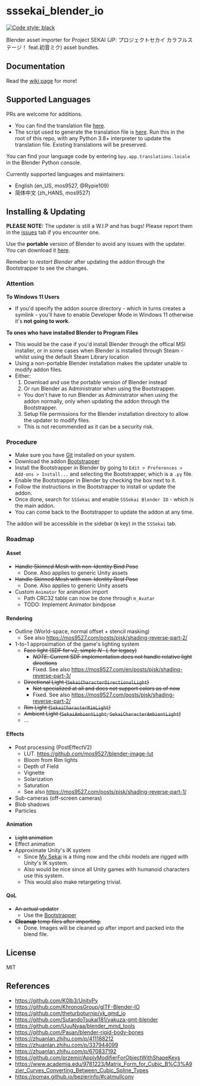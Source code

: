 # sssekai_blender_io
[![Code style: black](https://img.shields.io/badge/code%20style-black-000000.svg)](https://github.com/psf/black)

Blender asset importer for Project SEKAI (JP: プロジェクトセカイ カラフルステージ！ feat.初音ミク) asset bundles.

## Documentation
Read the [wiki page](https://github.com/mos9527/sssekai_blender_io/wiki) for more!

## Supported Languages
PRs are welcome for additions. 
- You can find the translation file [here](https://github.com/mos9527/sssekai_blender_io/tree/master/translations.py).
- The script used to generate the translation file is [here](https://github.com/mos9527/sssekai_blender_io/tree/master/translations_codegen.py). Run this in the root of this repo, with any Python 3.8+ interpreter to update the translation file. Existing translations will be preserved.

You can find your language code by entering `bpy.app.translations.locale` in the Blender Python console.

Currently supported languages and maintainers:
- English (en_US, mos9527, @Rypie109)
- 简体中文 (zh_HANS, mos9527)

## Installing & Updating
**PLEASE NOTE:**
The updater is still a W.I.P and has bugs! Please report them in the [issues](https://github.com/mos9527/sssekai_blender_io/issues) tab if you encounter one.

Use the **portable** version of Blender to avoid any issues with the updater. You can download it [here](https://www.blender.org/download/).

Remeber to *restart Blender* after updating the addon through the Bootstrapper to see the changes.

### Attention
**To Windows 11 Users** 
- If you'd specify the addon source directory - which in turns creates a symlink - you'll have to enable Developer Mode in Windows 11 otherwise it's **not going to work**.

**To ones who have installed Blender to Program Files**
- This would be the case if you'd install Blender through the offical MSI installer, or in some cases when Blender is installed through Steam - whilst using the default Steam Library location <sigh>
- Using a non-portable Blender installation makes the updater unable to modify addon files.
- Either:
  1. Download and use the portable version of Blender instead <as-you-should>
  2. Or run Blender as Administrator when using the Bootstrapper.
    - You don't have to run Blender as Administrator when using the addon normally, only when updating the addon through the Bootstrapper.
  3. Setup file permissions for the Blender installation directory to allow the updater to modify files.
    - This is not recommended as it can be a security risk.
### Procedure
- Make sure you have [Git](https://git-scm.com/downloads) installed on your system.
- Download the addon [Bootstrapper](https://github.com/mos9527/sssekai_blender_io/blob/master/bootstrap.py)
- Install the Bootstrapper in Blender by going to `Edit > Preferences > Add-ons > Install...` and selecting the Bootstrapper, which is a `.py` file.
- Enable the Bootstrapper in Blender by checking the box next to it.
- Follow the instructions in the Bootstrapper to install or update the addon.
- Once done, search for `SSSekai` and enable `SSSekai Blender IO` - which is the main addon.
- You can come back to the Bootstrapper to update the addon at any time.

The addon will be accessible in the sidebar (`N` key) in the `SSSekai` tab.

### Roadmap
#### Asset
- ~~Handle Skinned Mesh with non-Identity Bind Pose~~
  - Done. Also applies to generic Unity assets
- ~~Handle Skinned Mesh with non-Identity Rest Pose~~
  - Done. Also applies to generic Unity assets
- Custom `Animator` for animation import
  - Path CRC32 table can now be done through `m_Avatar`
  - TODO: Implement Animator bindpose
#### Rendering
- Outline (World-space, normal offset + stencil masking)
  - See also https://mos9527.com/posts/pjsk/shading-reverse-part-2/
- 1-to-1 approximation of the game's lighting system
  - ~~Face light (SDF for v2, simple $N \cdot L$ for legacy)~~
    - ~~*NOTE*: Current SDF implementation does not handle relative light directions~~
    - Fixed. See also https://mos9527.com/en/posts/pjsk/shading-reverse-part-3/
  - ~~Directional Light (`SekaiCharacterDirectionalLight`)~~
    - ~~Not specialized at all and does not support colors as of now~~
    - Fixed. See also https://mos9527.com/posts/pjsk/shading-reverse-part-2/
  - ~~Rim Light (`SekaiCharacterRimLight`)~~
  - ~~Ambient Light (`SekaiAmbientLight`, `SekaiCharacterAmbientLight`)~~
  - ...
#### Effects
- Post processing (PostEffectV2)
  - LUT. https://github.com/mos9527/blender-image-lut
  - Bloom from Rim lights
  - Depth of Field
  - Vignette
  - Solarization
  - Saturation
  - See also https://mos9527.com/posts/pjsk/shading-reverse-part-1/
- Sub-cameras (off-screen cameras)
- Blob shadows
- Particles
#### Animation
- ~~Light animation~~
- Effect animation
- Approximate Unity's IK system
  - Since [My Sekai](https://pjsekai.sega.jp/news/archive/index.html?hash=ecca5cb23ea530edb669fc0d2ae302fd0f374a4b) is a thing now and the chibi models are rigged with Unity's IK system.  
  - Also would be nice since all Unity games with humanoid characters use this system.
  - This would also make retargeting trivial.
#### QoL
- ~~An actual updater~~
  - Use the [Bootstrapper](https://github.com/mos9527/sssekai_blender_io/blob/master/bootstrap.py)
- ~~**Cleanup** temp files after importing.~~
  - Done. Images will be cleaned up after import and packed into the blend file.
## License
MIT

## References
- https://github.com/K0lb3/UnityPy
- https://github.com/KhronosGroup/glTF-Blender-IO
- https://github.com/theturboturnip/yk_gmd_io
- https://github.com/SutandoTsukai181/yakuza-gmt-blender
- https://github.com/UuuNyaa/blender_mmd_tools
- https://github.com/Pauan/blender-rigid-body-bones
- https://zhuanlan.zhihu.com/p/411188212
- https://zhuanlan.zhihu.com/p/337944099
- https://zhuanlan.zhihu.com/p/670837192
- https://github.com/przemir/ApplyModifierForObjectWithShapeKeys
- https://www.academia.edu/9781223/Matrix_Form_for_Cubic_B%C3%A9zier_Curves_Converting_Between_Cubic_Spline_Types
- https://pomax.github.io/bezierinfo/#catmullconv